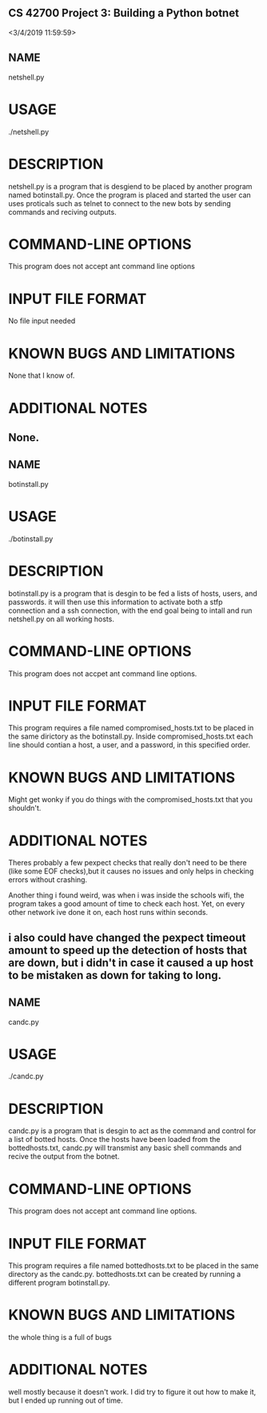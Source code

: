 ## CS 42700 Project 3: Building a Python botnet
<Brandon Cocanig>
<3/4/2019 11:59:59>

## NAME
netshell.py

# USAGE
./netshell.py

# DESCRIPTION
netshell.py is a program that is desgiend to be placed by another program named botinstall.py. Once the program is placed and started the user can uses proticals such as telnet to connect to the new bots by sending commands and reciving outputs. 

# COMMAND-LINE OPTIONS
This program does not accept ant command line options

# INPUT FILE FORMAT
No file input needed

# KNOWN BUGS AND LIMITATIONS
None that I know of.
# ADDITIONAL NOTES
None.
----------------------------------------
## NAME
botinstall.py

# USAGE
./botinstall.py

# DESCRIPTION
botinstall.py is a program that is desgin to be fed a lists of hosts, users, and passwords. it will then use this information to activate both a stfp connection and a ssh connection, with the end goal being to intall and run netshell.py on all working hosts.

# COMMAND-LINE OPTIONS
This program does not accpet ant command line options.

# INPUT FILE FORMAT
This program requires a file named compromised_hosts.txt to be placed in the same dirictory as the botinstall.py. Inside compromised_hosts.txt each line should contian a host, a user, and a password, in this specified order.

# KNOWN BUGS AND LIMITATIONS
Might get wonky if you do things with the compromised_hosts.txt that you shouldn't.

# ADDITIONAL NOTES
Theres probably a few pexpect checks that really don't need to be there (like some EOF checks),but it causes no issues and only helps in checking errors without crashing.

Another thing i found weird, was when i was inside the schools wifi, the program takes a good amount of time to check each host. Yet, on every other network ive done it on, each host runs within seconds.
	
i also could have changed the pexpect timeout amount to speed up the detection of hosts that are down, but i didn't in case it caused a up host to be mistaken as down for taking to long.
----------------------------------------
## NAME
candc.py

# USAGE
./candc.py

# DESCRIPTION
candc.py is a program that is desgin to act as the command and control for a list of botted hosts. Once the hosts have been loaded from the bottedhosts.txt, candc.py will transmist any basic shell commands and recive the output from the botnet.

# COMMAND-LINE OPTIONS
This program does not accept ant command line options.

# INPUT FILE FORMAT
This program requires a file named bottedhosts.txt to be placed in the same directory as the candc.py. bottedhosts.txt can be created by running a different program botinstall.py.

# KNOWN BUGS AND LIMITATIONS
the whole thing is a full of bugs
# ADDITIONAL NOTES
well mostly because it doesn't work. I did try to figure it out how to make it, but I ended up running out of time.